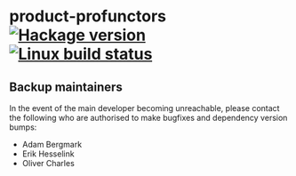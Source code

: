 # product-profunctors [![Hackage version](https://img.shields.io/hackage/v/product-profunctors.svg?label=Hackage)](https://hackage.haskell.org/package/product-profunctors) [![Linux build status](https://img.shields.io/travis/tomjaguarpaw/product-profunctors/master.svg?label=Linux%20build)](https://travis-ci.org/tomjaguarpaw/product-profunctors)

## Backup maintainers

In the event of the main developer becoming unreachable, please
contact the following who are authorised to make bugfixes and
dependency version bumps:

* Adam Bergmark
* Erik Hesselink
* Oliver Charles
